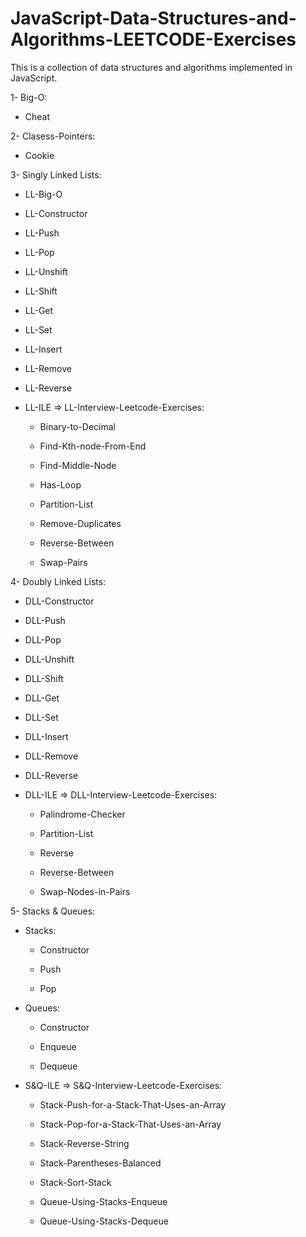﻿# JavaScript-Data-Structures-and-Algorithms-LEETCODE-Exercises

This is a collection of data structures and algorithms implemented in JavaScript.
 
1- Big-O:

   * Cheat

2- Clasess-Pointers:

   * Cookie
   
3- Singly Linked Lists:

   * LL-Big-O

   * LL-Constructor

   * LL-Push

   * LL-Pop

   * LL-Unshift

   * LL-Shift

   * LL-Get

   * LL-Set

   * LL-Insert

   * LL-Remove

   * LL-Reverse

   * LL-ILE => LL-Interview-Leetcode-Exercises:

      * Binary-to-Decimal

      * Find-Kth-node-From-End

      * Find-Middle-Node

      * Has-Loop

      * Partition-List

      * Remove-Duplicates

      * Reverse-Between

      * Swap-Pairs

4- Doubly Linked Lists:

   * DLL-Constructor

   * DLL-Push

   * DLL-Pop

   * DLL-Unshift

   * DLL-Shift

   * DLL-Get

   * DLL-Set

   * DLL-Insert

   * DLL-Remove

   * DLL-Reverse

   * DLL-ILE => DLL-Interview-Leetcode-Exercises:
   
      * Palindrome-Checker

      * Partition-List

      * Reverse

      * Reverse-Between

      * Swap-Nodes-in-Pairs

5- Stacks & Queues:

   * Stacks: 

      * Constructor

      * Push

      * Pop

   * Queues:

      * Constructor

      * Enqueue

      * Dequeue

   * S&Q-ILE => S&Q-Interview-Leetcode-Exercises:
   
      *  Stack-Push-for-a-Stack-That-Uses-an-Array

      *  Stack-Pop-for-a-Stack-That-Uses-an-Array

      *  Stack-Reverse-String
      
      *  Stack-Parentheses-Balanced

      *  Stack-Sort-Stack
      
      *  Queue-Using-Stacks-Enqueue

      *  Queue-Using-Stacks-Dequeue